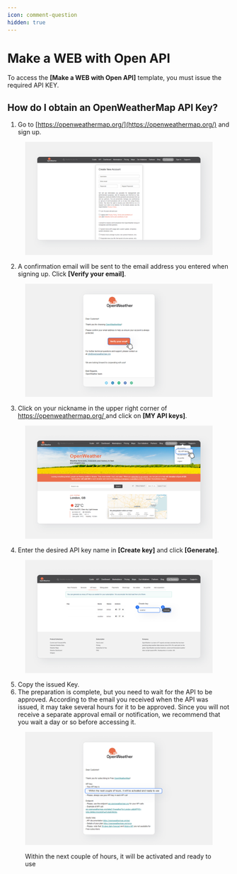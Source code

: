```yaml
---
icon: comment-question
hidden: true
---
```


# Make a WEB with Open API

To access the **\[Make a WEB with Open API]** template, you must issue the required API KEY.

## How do I obtain an OpenWeatherMap API Key?

1. Go to [https://openweathermap.org/](https://openweathermap.org/) and sign up.

<figure><img src="../../../.gitbook/assets/image (2).png" alt=""><figcaption></figcaption></figure>

2. A confirmation email will be sent to the email address you entered when signing up. Click **\[Verify your email]**.

<figure><img src="../../../.gitbook/assets/image (1) (2).png" alt=""><figcaption></figcaption></figure>

3. Click on your nickname in the upper right corner of [https://openweathermap.org/ ](https://openweathermap.org/)and click on **\[MY API keys]**.

<figure><img src="../../../.gitbook/assets/image (2) (2).png" alt=""><figcaption></figcaption></figure>

4. Enter the desired API key name in **\[Create key]** and click **\[Generate]**.

<figure><img src="../../../.gitbook/assets/image (3).png" alt=""><figcaption></figcaption></figure>

5. Copy the issued Key.
6. The preparation is complete, but you need to wait for the API to be approved. According to the email you received when the API was issued, it may take several hours for it to be approved. Since you will not receive a separate approval email or notification, we recommend that you wait a day or so before accessing it.

<figure><img src="../../../.gitbook/assets/image (4).png" alt=""><figcaption><p>Within the next couple of hours, it will be activated and ready to use</p></figcaption></figure>

